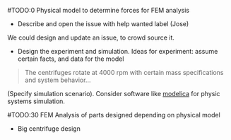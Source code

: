 #TODO:0 Physical model to determine forces for FEM analysis
- Describe and open the  issue with help wanted label (Jose)

We could design and update an issue, to crowd source it.
- Design the experiment and simulation.
Ideas for experiment: assume certain facts, and data for the model
> The centrifuges rotate at 4000 rpm with certain mass specifications and system behavior...

(Specify simulation scenario).
Consider software like [modelica](https://www.youtube.com/watch?v=-mvEUuc-sWE&ab_channel=StrangeLoop) for physic systems simulation.


#TODO:30 FEM Analysis of parts designed depending on physical model
- Big centrifuge design

